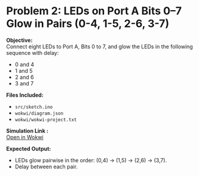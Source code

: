 # Problem 2: LEDs on Port A Bits 0–7 Glow in Pairs (0-4, 1-5, 2-6, 3-7)

**Objective:**  
Connect eight LEDs to Port A, Bits 0 to 7, and glow the LEDs in the following sequence with delay:  
- 0 and 4  
- 1 and 5  
- 2 and 6  
- 3 and 7  

**Files Included:**  
- `src/sketch.ino`  
- `wokwi/diagram.json`  
- `wokwi/wokwi-project.txt`  

**Simulation Link :**  
[Open in Wokwi](https://wokwi.com/projects/443679975639002113)

**Expected Output:**  
- LEDs glow pairwise in the order: (0,4) → (1,5) → (2,6) → (3,7).  
- Delay between each pair.  

